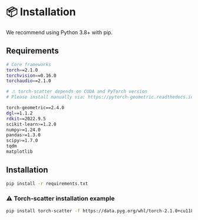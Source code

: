 # 📦 Installation

We recommend using Python 3.8+ with pip.

## Requirements

```bash
# Core frameworks
torch==2.1.0
torchvision==0.16.0
torchaudio==2.1.0

# ⚠ torch-scatter depends on CUDA and PyTorch version
# Please install manually via: https://pytorch-geometric.readthedocs.io/en/latest/notes/installation.html

torch-geometric==2.4.0
dgl==1.1.2
rdkit==2022.9.5
scikit-learn>=1.2.0
numpy>=1.24.0
pandas>=1.3.0
scipy>=1.7.0
tqdm
matplotlib
```

## Installation

```bash
pip install -r requirements.txt
```

### ⚠ Torch-scatter installation example

```bash
pip install torch-scatter -f https://data.pyg.org/whl/torch-2.1.0+cu118.html
```